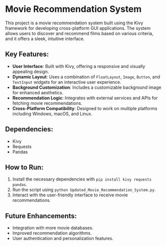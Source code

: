 
# Movie Recommendation System

This project is a movie recommendation system built using the Kivy framework for developing cross-platform GUI applications. The system allows users to discover and recommend films based on various criteria, and it offers a sleek, intuitive interface.

## Key Features:
- **User Interface**: Built with Kivy, offering a responsive and visually appealing design.
- **Dynamic Layout**: Uses a combination of `FloatLayout`, `Image`, `Button`, and `TextInput` widgets for an interactive user experience.
- **Background Customization**: Includes a customizable background image for enhanced aesthetics.
- **Recommendation Logic**: Integrates with external services and APIs for fetching movie recommendations.
- **Cross-Platform Compatibility**: Designed to work on multiple platforms including Windows, macOS, and Linux.

## Dependencies:
- Kivy
- Requests
- Pandas

## How to Run:
1. Install the necessary dependencies with `pip install kivy requests pandas`.
2. Run the script using `python Updated_Movie_Recommendation_System.py`.
3. Interact with the user-friendly interface to receive movie recommendations.

## Future Enhancements:
- Integration with more movie databases.
- Improved recommendation algorithms.
- User authentication and personalization features.
